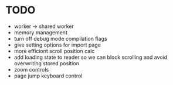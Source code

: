 # TODO

- worker -> shared worker
- memory management
- turn off debug mode compilation flags
- give setting options for import page
- more efficiont scroll position calc
- add loading state to reader so we can block scrolling and avoid overwriting stored position
- zoom controls
- page jump keyboard control
